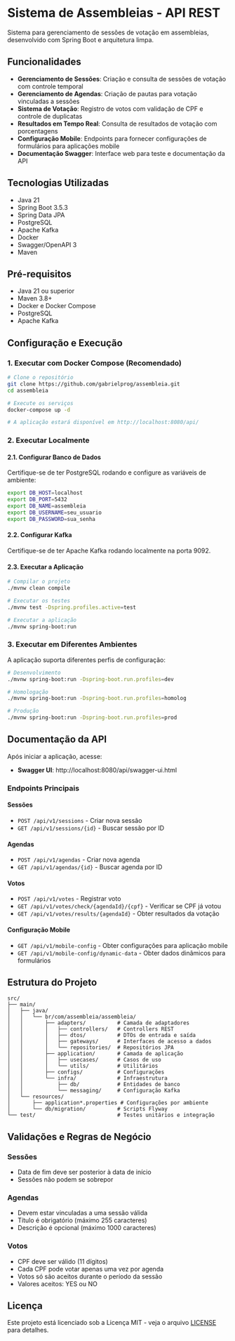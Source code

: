 # Sistema de Assembleias - API REST

Sistema para gerenciamento de sessões de votação em assembleias, desenvolvido com Spring Boot e arquitetura limpa.

## Funcionalidades

- **Gerenciamento de Sessões**: Criação e consulta de sessões de votação com controle temporal
- **Gerenciamento de Agendas**: Criação de pautas para votação vinculadas a sessões
- **Sistema de Votação**: Registro de votos com validação de CPF e controle de duplicatas
- **Resultados em Tempo Real**: Consulta de resultados de votação com porcentagens
- **Configuração Mobile**: Endpoints para fornecer configurações de formulários para aplicações mobile
- **Documentação Swagger**: Interface web para teste e documentação da API

## Tecnologias Utilizadas

- Java 21
- Spring Boot 3.5.3
- Spring Data JPA
- PostgreSQL
- Apache Kafka
- Docker
- Swagger/OpenAPI 3
- Maven

## Pré-requisitos

- Java 21 ou superior
- Maven 3.8+
- Docker e Docker Compose
- PostgreSQL 
- Apache Kafka 

## Configuração e Execução

### 1. Executar com Docker Compose (Recomendado)

```bash
# Clone o repositório
git clone https://github.com/gabrielprog/assembleia.git
cd assembleia

# Execute os serviços
docker-compose up -d

# A aplicação estará disponível em http://localhost:8080/api/
```

### 2. Executar Localmente

#### 2.1. Configurar Banco de Dados

Certifique-se de ter PostgreSQL rodando e configure as variáveis de ambiente:

```bash
export DB_HOST=localhost
export DB_PORT=5432
export DB_NAME=assembleia
export DB_USERNAME=seu_usuario
export DB_PASSWORD=sua_senha
```

#### 2.2. Configurar Kafka

Certifique-se de ter Apache Kafka rodando localmente na porta 9092.

#### 2.3. Executar a Aplicação

```bash
# Compilar o projeto
./mvnw clean compile

# Executar os testes
./mvnw test -Dspring.profiles.active=test

# Executar a aplicação
./mvnw spring-boot:run
```

### 3. Executar em Diferentes Ambientes

A aplicação suporta diferentes perfis de configuração:

```bash
# Desenvolvimento
./mvnw spring-boot:run -Dspring-boot.run.profiles=dev

# Homologação
./mvnw spring-boot:run -Dspring-boot.run.profiles=homolog

# Produção
./mvnw spring-boot:run -Dspring-boot.run.profiles=prod
```

## Documentação da API

Após iniciar a aplicação, acesse:

- **Swagger UI**: http://localhost:8080/api/swagger-ui.html

### Endpoints Principais

#### Sessões
- `POST /api/v1/sessions` - Criar nova sessão
- `GET /api/v1/sessions/{id}` - Buscar sessão por ID

#### Agendas
- `POST /api/v1/agendas` - Criar nova agenda
- `GET /api/v1/agendas/{id}` - Buscar agenda por ID

#### Votos
- `POST /api/v1/votes` - Registrar voto
- `GET /api/v1/votes/check/{agendaId}/{cpf}` - Verificar se CPF já votou
- `GET /api/v1/votes/results/{agendaId}` - Obter resultados da votação

#### Configuração Mobile
- `GET /api/v1/mobile-config` - Obter configurações para aplicação mobile
- `GET /api/v1/mobile-config/dynamic-data` - Obter dados dinâmicos para formulários

## Estrutura do Projeto

```
src/
├── main/
│   ├── java/
│   │   └── br/com/assembleia/assembleia/
│   │       ├── adapters/          # Camada de adaptadores
│   │       │   ├── controllers/   # Controllers REST
│   │       │   ├── dtos/          # DTOs de entrada e saída
│   │       │   ├── gateways/      # Interfaces de acesso a dados
│   │       │   └── repositories/  # Repositórios JPA
│   │       ├── application/       # Camada de aplicação
│   │       │   ├── usecases/      # Casos de uso
│   │       │   └── utils/         # Utilitários
│   │       ├── configs/           # Configurações
│   │       └── infra/             # Infraestrutura
│   │           ├── db/            # Entidades de banco
│   │           └── messaging/     # Configuração Kafka
│   └── resources/
│       ├── application*.properties # Configurações por ambiente
│       └── db/migration/          # Scripts Flyway
└── test/                          # Testes unitários e integração
```

## Validações e Regras de Negócio

### Sessões
- Data de fim deve ser posterior à data de início
- Sessões não podem se sobrepor

### Agendas
- Devem estar vinculadas a uma sessão válida
- Título é obrigatório (máximo 255 caracteres)
- Descrição é opcional (máximo 1000 caracteres)

### Votos
- CPF deve ser válido (11 dígitos)
- Cada CPF pode votar apenas uma vez por agenda
- Votos só são aceitos durante o período da sessão
- Valores aceitos: YES ou NO

## Licença

Este projeto está licenciado sob a Licença MIT - veja o arquivo [LICENSE](LICENSE) para detalhes.

